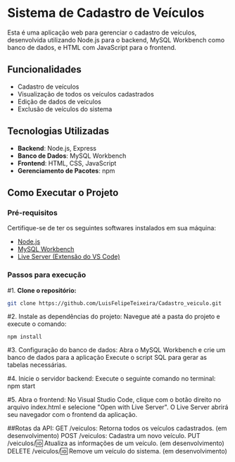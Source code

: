 # Sistema de Cadastro de Veículos

Esta é uma aplicação web para gerenciar o cadastro de veículos, desenvolvida utilizando Node.js para o backend, MySQL Workbench como banco de dados, e HTML com JavaScript para o frontend.

## Funcionalidades

- Cadastro de veículos
- Visualização de todos os veículos cadastrados
- Edição de dados de veículos
- Exclusão de veículos do sistema

## Tecnologias Utilizadas

- **Backend**: Node.js, Express
- **Banco de Dados**: MySQL Workbench
- **Frontend**: HTML, CSS, JavaScript
- **Gerenciamento de Pacotes**: npm

## Como Executar o Projeto

### Pré-requisitos

Certifique-se de ter os seguintes softwares instalados em sua máquina:

- [Node.js](https://nodejs.org/)
- [MySQL Workbench](https://dev.mysql.com/downloads/workbench/)
- [Live Server (Extensão do VS Code)](https://marketplace.visualstudio.com/items?itemName=ritwickdey.LiveServer)

### Passos para execução

#1. **Clone o repositório:**
   ```bash
   git clone https://github.com/LuisFelipeTeixeira/Cadastro_veiculo.git
   ```

#2. Instale as dependências do projeto: Navegue até a pasta do projeto e execute o comando:
   ```
   npm install
   ```

#3. Configuração do banco de dados:
   Abra o MySQL Workbench e crie um banco de dados para a aplicação
   Execute o script SQL para gerar as tabelas necessárias.

#4. Inicie o servidor backend: Execute o seguinte comando no terminal:
   npm start

#5. Abra o frontend:
   No Visual Studio Code, clique com o botão direito no arquivo index.html e selecione "Open with Live Server".
   O Live Server abrirá seu navegador com o frontend da aplicação.

   
   ##Rotas da API:
   GET /veiculos: Retorna todos os veículos cadastrados. (em desenvolvimento)
   POST /veiculos: Cadastra um novo veículo.
   PUT /veiculos/:id: Atualiza as informações de um veículo. (em desenvolvimento)
   DELETE /veiculos/:id: Remove um veículo do sistema. (em desenvolvimento)

